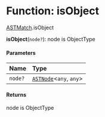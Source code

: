 # Function: isObject

[ASTMatch](/auto-docs/variable-core/modules/ASTMatch.md).isObject

**isObject**(`node?`): node is ObjectType

#### Parameters

| Name | Type |
| :------ | :------ |
| `node?` | [`ASTNode`](/auto-docs/variable-core/classes/ASTNode.md)<`any`, `any`> |

#### Returns

node is ObjectType
